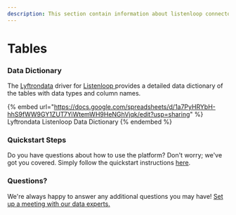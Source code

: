 ```yaml
---
description: This section contain information about listenloop connector tables information
---
```


# Tables

### Data Dictionary

The [Lyftrondata](https://www.lyftrondata.com/) driver for [Listenloop](https://www.lyftrondata.com/integration/listenloop/)[ ](https://www.lyftrondata.com/integration/listenloop/)provides a detailed data dictionary of the tables with data types and column names.

{% embed url="https://docs.google.com/spreadsheets/d/1a7PyHRYbH-hhS9fWW9GY1ZUT7YiWtemWH9HeNGhVjqk/edit?usp=sharing" %}
Lyftrondata Listenloop Data Dictionary
{% endembed %}

### Quickstart Steps

Do you have questions about how to use the platform? Don't worry; we've got you covered. Simply follow the quickstart instructions [here](../../../../quickstart-steps.md).

### Questions? <a href="#questions" id="questions"></a>

We're always happy to answer any additional questions you may have! [Set up a meeting with our data experts.](https://www.lyftrondata.com/book-a-meeting/)

